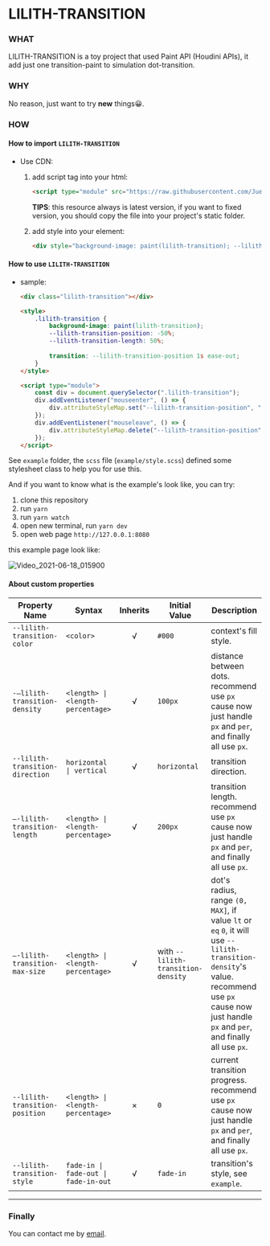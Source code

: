 # LILITH-TRANSITION

### WHAT

LILITH-TRANSITION is a toy project that used Paint API (Houdini APIs), it add just one transition-paint to simulation dot-transition.

### WHY

No reason, just want to try **new** things😀.

### HOW

#### How to import `LILITH-TRANSITION`

- Use CDN:

  1. add script tag into your html:

     ```html
     <script type="module" src="https://raw.githubusercontent.com/JuerGenie/lilith-transition/master/release/index.js"></script>
     ```

     **TIPS**: this resource always is latest version, if you want to fixed version, you should copy the file into your project's static folder.

  2. add style into your element:
     ```html
     <div style="background-image: paint(lilith-transition); --lilith-transition-position: 50%"></div>
     ```

#### How to use `LILITH-TRANSITION`

- sample:

   ```html
   <div class="lilith-transition"></div>
   
   <style>
       .lilith-transition {
           background-image: paint(lilith-transition);
           --lilith-transition-position: -50%;
           --lilith-transition-length: 50%;
           
           transition: --lilith-transition-position 1s ease-out;
       }
   </style>
   
   <script type="module">
       const div = document.querySelector(".lilith-transition");
       div.addEventListener("mouseenter", () => {
           div.attributeStyleMap.set("--lilith-transition-position", "60%");
       });
       div.addEventListener("mouseleave", () => {
           div.attributeStyleMap.delete("--lilith-transition-position");
       });
   </script>
   ```

See `example` folder, the `scss` file (`example/style.scss`) defined some stylesheet class to help you for use this.

And if you want to know what is the example's look like, you can try:

1. clone this repository
2. run `yarn`
3. run `yarn watch`
4. open new terminal, run `yarn dev`
5. open web page `http://127.0.0.1:8080`

this example page look like:

![Video_2021-06-18_015900](README.assets/Video_2021-06-18_015900.gif)

#### About custom properties

| Property Name                   | Syntax                             | Inherits | Initial Value                      | Description                                                  |
| ------------------------------- | ---------------------------------- | :------: | ---------------------------------- | ------------------------------------------------------------ |
| `--lilith-transition-color`     | `<color>`                          |    √     | `#000`                             | context's fill style.                                        |
| `-–lilith-transition-density`   | `<length> \| <length-percentage>`   |    √     | `100px`                            | distance between dots.<br />recommend use `px` cause now just handle `px` and `per`, and finally all use `px`. |
| `--lilith-transition-direction` | `horizontal \| vertical`            |    √     | `horizontal`                       | transition direction.                                        |
| `–-lilith-transition-length`    | `<length> \| <length-percentage>`   |    √     | `200px`                            | transition length.<br />recommend use `px` cause now just handle `px` and `per`, and finally all use `px`. |
| `–-lilith-transition-max-size`  | `<length> \| <length-percentage>`   |    √     | with `--lilith-transition-density` | dot's radius, range `(0, MAX]`, if value `lt` or `eq` `0`, it will use `--lilith-transition-density`'s value.<br />recommend use `px` cause now just handle `px` and `per`, and finally all use `px`. |
| `--lilith-transition-position`  | `<length> \| <length-percentage>`    |    ×     | `0`                                | current transition progress.<br />recommend use `px` cause now just handle `px` and `per`, and finally all use `px`. |
| `--lilith-transition-style`     | `fade-in \| fade-out \| fade-in-out` |    √     | `fade-in`                          | transition's style, see `example`.                           |

---

### Finally

You can contact me by [email](mailto://juergenie@qq.com).
